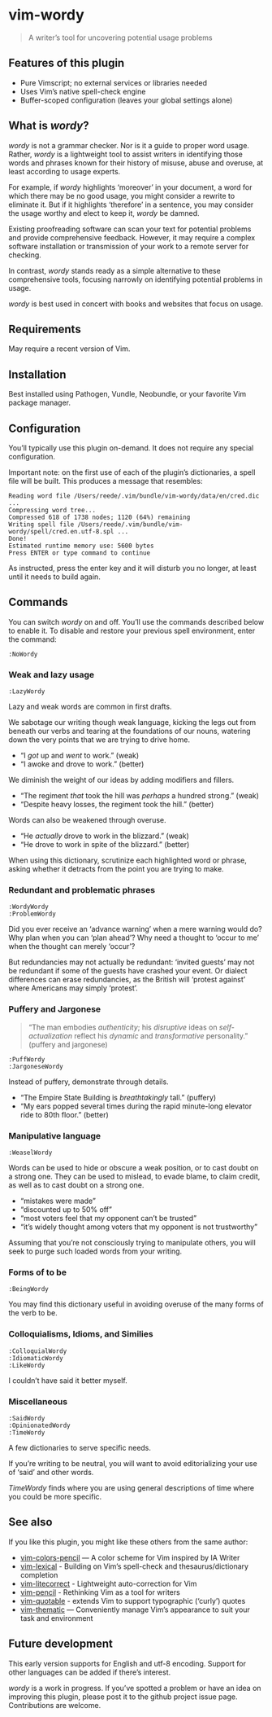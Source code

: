 # vim-wordy

> A writer’s tool for uncovering potential usage problems

## Features of this plugin

* Pure Vimscript; no external services or libraries needed
* Uses Vim’s native spell-check engine
* Buffer-scoped configuration (leaves your global settings alone)

## What is _wordy_?

_wordy_ is not a grammar checker. Nor is it a guide to proper word usage.
Rather, _wordy_ is a lightweight tool to assist writers in identifying
those words and phrases known for their history of misuse, abuse and
overuse, at least according to usage experts.

For example, if _wordy_ highlights ‘moreover’ in your document, a word for
which there may be no good usage, you might consider a rewrite to
eliminate it. But if it highlights ‘therefore’ in a sentence, you may
consider the usage worthy and elect to keep it, _wordy_ be damned.

Existing proofreading software can scan your text for potential problems
and provide comprehensive feedback. However, it may require a complex
software installation or transmission of your work to a remote server for 
checking. 

In contrast, _wordy_ stands ready as a simple alternative to these
comprehensive tools, focusing narrowly on identifying potential problems
in usage.

_wordy_ is best used in concert with books and websites that focus on
usage.

## Requirements

May require a recent version of Vim.

## Installation

Best installed using Pathogen, Vundle, Neobundle, or your favorite Vim
package manager.

## Configuration

You’ll typically use this plugin on-demand. It does not require any
special configuration.

Important note: on the first use of each of the plugin’s dictionaries,
a spell file will be built. This produces a message that resembles:

```
Reading word file /Users/reede/.vim/bundle/vim-wordy/data/en/cred.dic ...
Compressing word tree...
Compressed 618 of 1738 nodes; 1120 (64%) remaining
Writing spell file /Users/reede/.vim/bundle/vim-wordy/spell/cred.en.utf-8.spl ...
Done!
Estimated runtime memory use: 5600 bytes
Press ENTER or type command to continue
```

As instructed, press the enter key and it will disturb you no longer, at
least until it needs to build again.

## Commands

You can switch _wordy_ on and off. You’ll use the commands described below
to enable it. To disable and restore your previous spell environment,
enter the command:

```
:NoWordy
```

### Weak and lazy usage

```
:LazyWordy
```

Lazy and weak words are common in first drafts.

We sabotage our writing though weak language, kicking the legs out from
beneath our verbs and tearing at the foundations of our nouns, watering
down the very points that we are trying to drive home.

* “I _got_ up and _went_ to work.” (weak)
* “I awoke and drove to work.” (better)

We diminish the weight of our ideas by adding modifiers and fillers.

* “The regiment _that_ took the hill was _perhaps_ a hundred strong.” (weak)
* “Despite heavy losses, the regiment took the hill.” (better)

Words can also be weakened through overuse.

* “He _actually_ drove to work in the blizzard.” (weak)
* “He drove to work in spite of the blizzard.” (better)

When using this dictionary, scrutinize each highlighted word or phrase,
asking whether it detracts from the point you are trying to make.

### Redundant and problematic phrases

```
:WordyWordy
:ProblemWordy
```

Did you ever receive an ‘advance warning’ when a mere warning would do?
Why plan when you can ‘plan ahead’? Why need a thought to ‘occur to me’
when the thought can merely ‘occur’?

But redundancies may not actually be redundant: ‘invited guests’ may not
be redundant if some of the guests have crashed your event. Or dialect
differences can erase redundancies, as the British will ‘protest against’
where Americans may simply ‘protest’.

### Puffery and Jargonese

> “The man embodies _authenticity_; his _disruptive_ ideas on
> _self-actualization_ reflect his _dynamic_ and _transformative_
> personality.” (puffery and jargonese)

```
:PuffWordy
:JargoneseWordy
```

Instead of puffery, demonstrate through details.

* “The Empire State Building is _breathtakingly_ tall.” (puffery)
* “My ears popped several times during the rapid minute-long elevator ride
  to 80th floor.” (better)

### Manipulative language

```
:WeaselWordy
```

Words can be used to hide or obscure a weak position, or to cast doubt on
a strong one. They can be used to mislead, to evade blame, to claim credit,
as well as to cast doubt on a strong one.

* “mistakes were made”
* “discounted up to 50% off”
* “most voters feel that my opponent can’t be trusted”
* “it’s widely thought among voters that my opponent is not trustworthy”

Assuming that you’re not consciously trying to manipulate others, you will
seek to purge such loaded words from your writing.

### Forms of to be

```
:BeingWordy
```

You may find this dictionary useful in avoiding overuse of the many forms
of the verb to be.

### Colloquialisms, Idioms, and Similies

```
:ColloquialWordy
:IdiomaticWordy
:LikeWordy
```

I couldn’t have said it better myself.

### Miscellaneous

```
:SaidWordy
:OpinionatedWordy
:TimeWordy
```

A few dictionaries to serve specific needs.

If you’re writing to be neutral, you will want to avoid editorializing
your use of ‘said’ and other words.

_TimeWordy_ finds where you are using general descriptions of time where
you could be more specific.

## See also

If you like this plugin, you might like these others from the same author:

* [vim-colors-pencil](http://github.com/reedes/vim-colors-pencil) — A color scheme for Vim inspired by IA Writer
* [vim-lexical](http://github.com/reedes/vim-lexical) - Building on Vim’s spell-check and thesaurus/dictionary completion
* [vim-litecorrect](http://github.com/reedes/vim-litecorrect) - Lightweight auto-correction for Vim
* [vim-pencil](http://github.com/reedes/vim-pencil) - Rethinking Vim as a tool for writers
* [vim-quotable](http://github.com/reedes/vim-quotable) - extends Vim to support typographic (‘curly’) quotes
* [vim-thematic](http://github.com/reedes/vim-thematic) — Conveniently manage Vim’s appearance to suit your task and environment

## Future development

This early version supports for English and utf-8 encoding. Support for
other languages can be added if there’s interest.

_wordy_ is a work in progress. If you’ve spotted a problem or have an idea
on improving this plugin, please post it to the github project issue page.
Contributions are welcome.

<!-- vim: set tw=74 :-->
